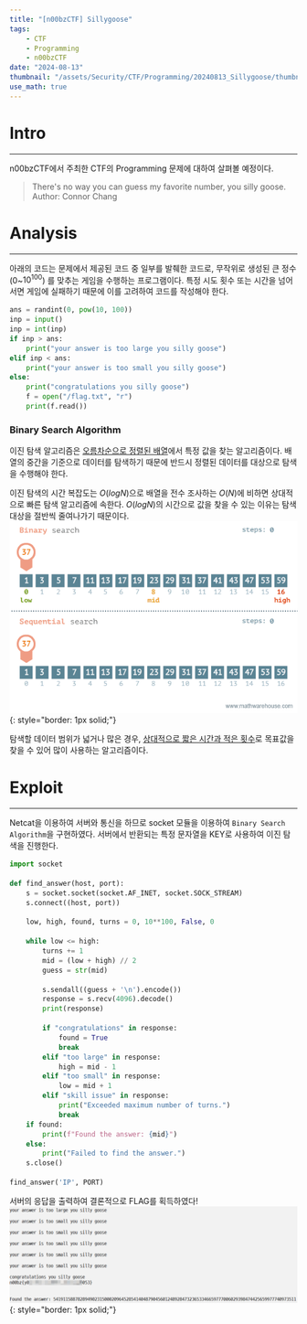 ```yaml
---
title: "[n00bzCTF] Sillygoose"
tags:
    - CTF
    - Programming
    - n00bzCTF
date: "2024-08-13"
thumbnail: "/assets/Security/CTF/Programming/20240813_Sillygoose/thumbnail.png"
use_math: true
---
```


# Intro
---
n00bzCTF에서 주최한 CTF의 Programming 문제에 대하여 살펴볼 예정이다.
> There's no way you can guess my favorite number, you silly goose. Author: Connor Chang

# Analysis
---
아래의 코드는 문제에서 제공된 코드 중 일부를 발췌한 코드로, 무작위로 생성된 큰 정수(0~$10^{100}$) 를 맞추는 게임을 수행하는 프로그램이다.
특정 시도 횟수 또는 시간을 넘어서면 게임에 실패하기 때문에 이를 고려하여 코드를 작성해야 한다.
```Python
ans = randint(0, pow(10, 100))
inp = input()
inp = int(inp)
if inp > ans:
    print("your answer is too large you silly goose")
elif inp < ans:
    print("your answer is too small you silly goose")
else:
    print("congratulations you silly goose")
    f = open("/flag.txt", "r")
    print(f.read())
```

### Binary Search Algorithm
이진 탐색 알고리즘은 <u>오름차순으로 정렬된 배열</u>에서 특정 값을 찾는 알고리즘이다. 배열의 중간을 기준으로 데이터를 탐색하기 때문에 반드시 정렬된 데이터를 대상으로 탐색을 수행해야 한다.

이진 탐색의 시간 복잡도는 $O(logN)$으로 배열을 전수 조사하는 $O(N)$에 비하면 상대적으로 빠른 탐색 알고리즘에 속한다.
$O(logN)$의 시간으로 값을 찾을 수 있는 이유는 탐색 대상을 절반씩 줄여나가기 때문이다.
![Binary Search](/assets/Security/CTF/Programming/20240813_Sillygoose/01_analysis_1.gif){: style="border: 1px solid;"}

탐색할 데이터 범위가 넓거나 많은 경우, <u>상대적으로 짧은 시간과 적은 횟수</u>로 목표값을 찾을 수 있어 많이 사용하는 알고리즘이다.

# Exploit
---
Netcat을 이용하여 서버와 통신을 하므로 socket 모듈을 이용하여 `Binary Search Algorithm`을 구현하였다. 서버에서 반환되는 특정 문자열을 KEY로 사용하여 이진 탐색을 진행한다.
```Python
import socket

def find_answer(host, port):
    s = socket.socket(socket.AF_INET, socket.SOCK_STREAM)
    s.connect((host, port))

    low, high, found, turns = 0, 10**100, False, 0
    
    while low <= high:
        turns += 1
        mid = (low + high) // 2
        guess = str(mid)

        s.sendall((guess + '\n').encode())
        response = s.recv(4096).decode()
        print(response)

        if "congratulations" in response:
            found = True
            break
        elif "too large" in response:
            high = mid - 1
        elif "too small" in response:
            low = mid + 1
        elif "skill issue" in response:
            print("Exceeded maximum number of turns.")
            break
    if found:
        print(f"Found the answer: {mid}")
    else:
        print("Failed to find the answer.")
    s.close()

find_answer('IP', PORT)
```

서버의 응답을 출력하여 결론적으로 FLAG를 획득하였다!
![FLAG](/assets/Security/CTF/Programming/20240813_Sillygoose/02_exploit_1.png){: style="border: 1px solid;"}